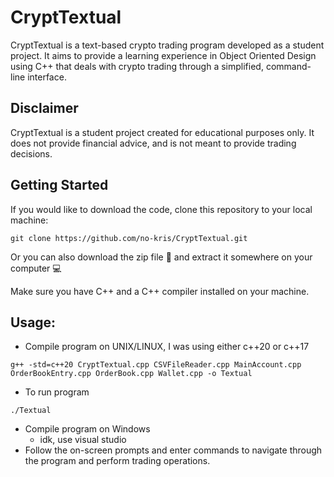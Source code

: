 # CryptTextual

CryptTextual is a text-based crypto trading program developed as a student project. It aims to provide a learning experience in Object Oriented Design using C++ that deals with crypto trading through a simplified, command-line interface.

## Disclaimer

CryptTextual is a student project created for educational purposes only. It does not provide financial advice, and is not meant to provide trading decisions.

## Getting Started

If you would like to download the code, clone this repository to your local machine:

```
git clone https://github.com/no-kris/CryptTextual.git
```

Or you can also download the zip file :file_folder: and extract it somewhere on your computer :computer:

Make sure you have C++ and a C++ compiler installed on your machine.

## Usage:

- Compile program on UNIX/LINUX, I was using either c++20 or c++17
```
g++ -std=c++20 CryptTextual.cpp CSVFileReader.cpp MainAccount.cpp OrderBookEntry.cpp OrderBook.cpp Wallet.cpp -o Textual
```
- To run program
```
./Textual
```
- Compile program on Windows
  * idk, use visual studio
- Follow the on-screen prompts and enter commands to navigate
  through the program and perform trading operations.
